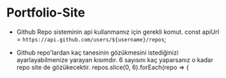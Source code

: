 # Portfolio-Site


 * Github Repo sisteminin api kullanmamız için gerekli komut. 
 const apiUrl = `https://api.github.com/users/${username}/repos`;




* Github repo'lardan kaç tanesinin gözükmesini istediğinizi ayarlayabilmenize yarayan kısımdır. 6 sayısını kaç yaparsanız o kadar repo site de gözükecektir.
 repos.slice(0, 6).forEach(repo => {  
